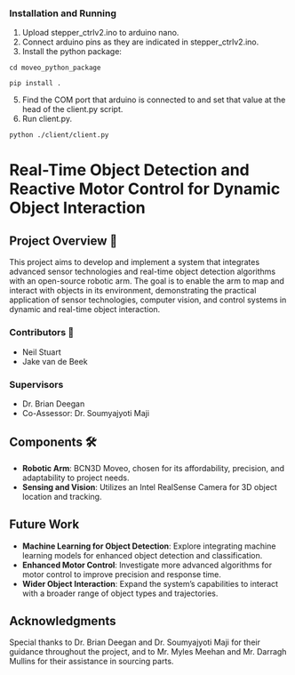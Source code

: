 ### Installation and Running
1. Upload stepper_ctrlv2.ino to arduino nano. 
2. Connect arduino pins as they are indicated in stepper_ctrlv2.ino.
3. Install the python package:

`cd moveo_python_package`

`pip install .`

5. Find the COM port that arduino is connected to and set that value at the head of the client.py script.
6. Run client.py.

`python ./client/client.py`

# Real-Time Object Detection and Reactive Motor Control for Dynamic Object Interaction 
## Project Overview 📌

This project aims to develop and implement a system that integrates advanced sensor technologies and real-time object detection algorithms with an open-source robotic arm. The goal is to enable the arm to map and interact with objects in its environment, demonstrating the practical application of sensor technologies, computer vision, and control systems in dynamic and real-time object interaction.



### Contributors 👥
- Neil Stuart
- Jake van de Beek

### Supervisors 
- Dr. Brian Deegan
- Co-Assessor: Dr. Soumyajyoti Maji

## Components 🛠️

- **Robotic Arm**: BCN3D Moveo, chosen for its affordability, precision, and adaptability to project needs.
- **Sensing and Vision**: Utilizes an Intel RealSense Camera for 3D object location and tracking.


## Future Work

- **Machine Learning for Object Detection**: Explore integrating machine learning models for enhanced object detection and classification.
- **Enhanced Motor Control**: Investigate more advanced algorithms for motor control to improve precision and response time.
- **Wider Object Interaction**: Expand the system’s capabilities to interact with a broader range of object types and trajectories.

## Acknowledgments 

Special thanks to Dr. Brian Deegan and Dr. Soumyajyoti Maji for their guidance throughout the project, and to Mr. Myles Meehan and Mr. Darragh Mullins for their assistance in sourcing parts.
